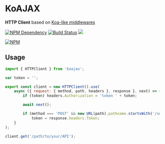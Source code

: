 # KoAJAX

**HTTP Client** based on [Koa-like middlewares][1]

[![NPM Dependency](https://david-dm.org/EasyWebApp/KoAJAX.svg)][2]
[![Build Status](https://travis-ci.com/EasyWebApp/KoAJAX.svg?branch=master)][3]
[![](https://data.jsdelivr.com/v1/package/npm/koajax/badge?style=rounded)][4]

[![NPM](https://nodei.co/npm/koajax.png?downloads=true&downloadRank=true&stars=true)][5]

## Usage

```javascript
import { HTTPClient } from 'koajax';

var token = '';

export const client = new HTTPClient().use(
    async ({ request: { method, path, headers }, response }, next) => {
        if (token) headers.Authorization = 'token ' + token;

        await next();

        if (method === 'POST' && new URL(path).pathname.startsWith('/session'))
            token = response.headers.Token;
    }
);

client.get('/path/to/your/API');
```

[1]: https://github.com/koajs/koa#middleware
[2]: https://david-dm.org/EasyWebApp/KoAJAX
[3]: https://travis-ci.com/EasyWebApp/KoAJAX
[4]: https://www.jsdelivr.com/package/npm/koajax
[5]: https://nodei.co/npm/koajax/
